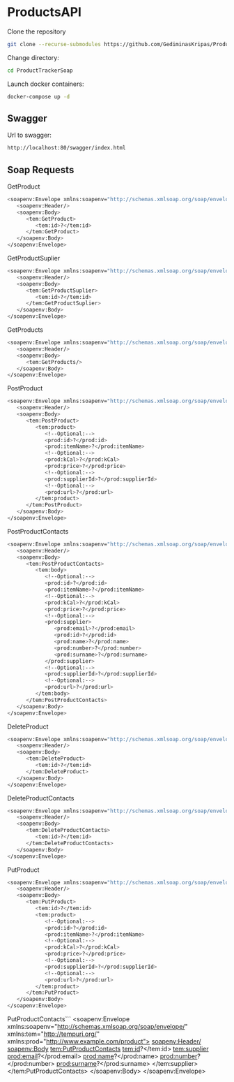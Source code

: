 # ProductsAPI
Clone the repository
```bash
git clone --recurse-submodules https://github.com/GediminasKripas/ProductTrackerSoap.git
```
Change directory:
```bash
cd ProductTrackerSoap
```

Launch docker containers:
```bash
docker-compose up -d
```
## Swagger
Url to swagger:
```bash
http://localhost:80/swagger/index.html
```
## Soap Requests
GetProduct
```bash
<soapenv:Envelope xmlns:soapenv="http://schemas.xmlsoap.org/soap/envelope/" xmlns:tem="http://tempuri.org/">
   <soapenv:Header/>
   <soapenv:Body>
      <tem:GetProduct>
         <tem:id>?</tem:id>
      </tem:GetProduct>
   </soapenv:Body>
</soapenv:Envelope>
```
GetProductSuplier
```bash
<soapenv:Envelope xmlns:soapenv="http://schemas.xmlsoap.org/soap/envelope/" xmlns:tem="http://tempuri.org/">
   <soapenv:Header/>
   <soapenv:Body>
      <tem:GetProductSuplier>
         <tem:id>?</tem:id>
      </tem:GetProductSuplier>
   </soapenv:Body>
</soapenv:Envelope>
```
GetProducts
```bash
<soapenv:Envelope xmlns:soapenv="http://schemas.xmlsoap.org/soap/envelope/" xmlns:tem="http://tempuri.org/">
   <soapenv:Header/>
   <soapenv:Body>
      <tem:GetProducts/>
   </soapenv:Body>
</soapenv:Envelope>
```
PostProduct
```bash
<soapenv:Envelope xmlns:soapenv="http://schemas.xmlsoap.org/soap/envelope/" xmlns:tem="http://tempuri.org/" xmlns:prod="http://www.example.com/product">
   <soapenv:Header/>
   <soapenv:Body>
      <tem:PostProduct>
         <tem:product>
            <!--Optional:-->
            <prod:id>?</prod:id>
            <prod:itemName>?</prod:itemName>
            <!--Optional:-->
            <prod:kCal>?</prod:kCal>
            <prod:price>?</prod:price>
            <!--Optional:-->
            <prod:supplierId>?</prod:supplierId>
            <!--Optional:-->
            <prod:url>?</prod:url>
         </tem:product>
      </tem:PostProduct>
   </soapenv:Body>
</soapenv:Envelope>
```
PostProductContacts
```bash
<soapenv:Envelope xmlns:soapenv="http://schemas.xmlsoap.org/soap/envelope/" xmlns:tem="http://tempuri.org/" xmlns:prod="http://www.example.com/product">
   <soapenv:Header/>
   <soapenv:Body>
      <tem:PostProductContacts>
         <tem:body>
            <!--Optional:-->
            <prod:id>?</prod:id>
            <prod:itemName>?</prod:itemName>
            <!--Optional:-->
            <prod:kCal>?</prod:kCal>
            <prod:price>?</prod:price>
            <!--Optional:-->
            <prod:supplier>
               <prod:email>?</prod:email>
               <prod:id>?</prod:id>
               <prod:name>?</prod:name>
               <prod:number>?</prod:number>
               <prod:surname>?</prod:surname>
            </prod:supplier>
            <!--Optional:-->
            <prod:supplierId>?</prod:supplierId>
            <!--Optional:-->
            <prod:url>?</prod:url>
         </tem:body>
      </tem:PostProductContacts>
   </soapenv:Body>
</soapenv:Envelope>
```
DeleteProduct
```bash
<soapenv:Envelope xmlns:soapenv="http://schemas.xmlsoap.org/soap/envelope/" xmlns:tem="http://tempuri.org/">
   <soapenv:Header/>
   <soapenv:Body>
      <tem:DeleteProduct>
         <tem:id>?</tem:id>
      </tem:DeleteProduct>
   </soapenv:Body>
</soapenv:Envelope>
```
DeleteProductContacts
```bash
<soapenv:Envelope xmlns:soapenv="http://schemas.xmlsoap.org/soap/envelope/" xmlns:tem="http://tempuri.org/">
   <soapenv:Header/>
   <soapenv:Body>
      <tem:DeleteProductContacts>
         <tem:id>?</tem:id>
      </tem:DeleteProductContacts>
   </soapenv:Body>
</soapenv:Envelope>
```
PutProduct
```bash
<soapenv:Envelope xmlns:soapenv="http://schemas.xmlsoap.org/soap/envelope/" xmlns:tem="http://tempuri.org/" xmlns:prod="http://www.example.com/product">
   <soapenv:Header/>
   <soapenv:Body>
      <tem:PutProduct>
         <tem:id>?</tem:id>
         <tem:product>
            <!--Optional:-->
            <prod:id>?</prod:id>
            <prod:itemName>?</prod:itemName>
            <!--Optional:-->
            <prod:kCal>?</prod:kCal>
            <prod:price>?</prod:price>
            <!--Optional:-->
            <prod:supplierId>?</prod:supplierId>
            <!--Optional:-->
            <prod:url>?</prod:url>
         </tem:product>
      </tem:PutProduct>
   </soapenv:Body>
</soapenv:Envelope>
```
PutProductContacts```
<soapenv:Envelope xmlns:soapenv="http://schemas.xmlsoap.org/soap/envelope/" xmlns:tem="http://tempuri.org/" xmlns:prod="http://www.example.com/product">
   <soapenv:Header/>
   <soapenv:Body>
      <tem:PutProductContacts>
         <tem:id>?</tem:id>
         <tem:supplier>
            <prod:email>?</prod:email>
            <prod:name>?</prod:name>
            <prod:number>?</prod:number>
            <prod:surname>?</prod:surname>
         </tem:supplier>
      </tem:PutProductContacts>
   </soapenv:Body>
</soapenv:Envelope>
```